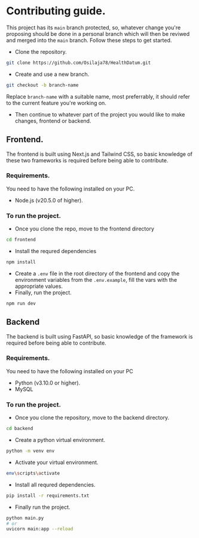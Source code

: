 # Contributing guide.

This project has its `main` branch protected, so, whatever change you're proposing should be done in a personal branch which will then be reviwed and merged into the `main` branch. Follow these steps to get started.

- Clone the repository.
```bash
git clone https://github.com/Osilaja78/HealthDatum.git
```
- Create and use a new branch.
```bash
git checkout -b branch-name
```
Replace `branch-name` with a suitable name, most preferrably, it should refer to the current feature you're working on.
- Then continue to whatever part of the project you would like to make changes, frontend or backend.


## Frontend.

The frontend is built using Next.js and Tailwind CSS, so basic knowledge of these two frameworks is required before being able to contribute.

### Requirements.
You need to have the following installed on your PC.
- Node.js (v20.5.0 of higher).

### To run the project.
- Once you clone the repo, move to the frontend directory
```bash
cd frontend
```
- Install the requred dependencies
```bash
npm install
```
- Create a `.env` file in the root directory of the frontend and copy the environment variables from the `.env.example`, fill the vars with the appropriate values.
- Finally, run the project.
```bash
npm run dev
```

## Backend

The backend is built using FastAPI, so basic knowledge of the framework is required before being able to contribute.

### Requirements.
You need to have the following installed on your PC
- Python (v3.10.0 or higher).
- MySQL

### To run the project.
- Once you clone the repository, move to the backend directory.
```bash
cd backend
```
- Create a python virtual environment.
```bash
python -m venv env
```
- Activate your virtual environment.
```bash
env\scripts\activate
```
- Install all requred dependencies.
```bash
pip install -r requirements.txt
```
- Finally run the project.
```bash
python main.py
# or
uvicorn main:app --reload
```
